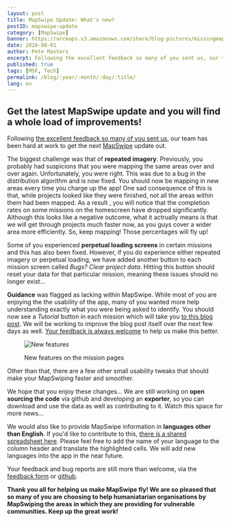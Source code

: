 ```yaml
---
layout: post
title: MapSwipe Update: What's new?
postID: mapswipe-update
category: [MapSwipe]
banner: https://arcmaps.s3.amazonaws.com/share/blog-pictures/missingmaps-blog_20160714_mapswipe.jpg
date: 2016-08-01
author: Pete Masters
excerpt: Following the excellent feedback so many of you sent us, our team has been hard at work to get the next update out. Get the details, here!
published: true
tags: [MSF, Tech]
permalink: /blog/:year/:month/:day/:title/
lang: en
---
```


## Get the latest MapSwipe update and you will find a whole load of improvements!

Following [the excellent feedback so many of you sent us](http://www.missingmaps.org/blog/2016/07/22/mapswipe-progress-and-feedback/), our team has been hard at work to get the next [MapSwipe](http://mapswipe.org/) update out.

The biggest challenge was that of **repeated imagery**. Previously, you probably had suspicions that you were mapping the same areas over and over again. Unfortunately, you were right. This was due to a bug in the distribution algorithm and is now fixed. You should now be mapping in new areas every time you charge up the app! One sad consequence of this is that, while projects looked like they were finished, not all the areas within them had been mapped. As a result , you will notice that the completion rates on some missions on the homescreen have dropped significantly. Although this looks like a negative outcome, what it actrually means is that we will get through projects much faster now, as you guys cover a wider area more efficiently. So, keep mapping! Those percentages will fly up!

Some of you experienced **perpetual loading screens** in certain missions and this has also been fixed. However, if you do experience either repeated imagery or perpetual loading, we have added another button to each mission screen called *Bugs? Clear project data*. Hitting this button should reset your data for that particular mission, meaning these issues should no longer exist...

**Guidance** was flagged as lacking within MapSwipe. While most of you are enjoying the the usability of the app, many of you wanted more help understanding exactly what you were being asked to identify. You should now see a *Tutorial* button in each mission which will take you [to this blog post](http://www.missingmaps.org/blog/2016/07/18/mapswipetutorial/). We will be working to improve the blog post itself over the next few days as well. [Your feedback is always welcome](https://docs.google.com/forms/d/e/1FAIpQLSe5-LIScH0URlymhTzXAyrbTJUEMmfBvWfBVuW38Zw9PnxPzA/viewform?c=0&w=1) to help us make this better.

<figure>
<img src="http://wiki.openstreetmap.org/w/images/thumb/2/2e/MSSS11.JPG/344px-MSSS11.JPG" alt="New features">
<p class="caption">New features on the mission pages</p>
</figure>

Other than that, there are a few other small usability tweaks that should make your MapSwiping faster and smoother.

We hope that you enjoy these changes... We are still working on **open sourcing the code** via github and developing an **exporter**, so you can download and use the data as well as contributing to it. Watch this space for more news...

We would also like to provide MapSwipe information in **languages other than English**. If you'd like to contribute to this, [there is a shared spreadsheet here](https://docs.google.com/spreadsheets/d/1rWkOUze6GTagZDnKEENdYxGjlOaAC1PUL0AvoHxBSY0/edit?usp=sharing). Please feel free to add the name of your language to the column header and translate the highlighted cells. We will add new languages into the app in the near future. 

Your feedback and bug reports are still more than welcome, via the [feedback form](https://docs.google.com/forms/d/e/1FAIpQLSe5-LIScH0URlymhTzXAyrbTJUEMmfBvWfBVuW38Zw9PnxPzA/viewform?c=0&w=1) or [github](https://github.com/mapswipe/app-feedback/issues). 

**Thank you all for helping us make MapSwipe fly! We are so pleased that so many of you are choosing to help humaniatarian organisations by MapSwiping the areas in which they are providing for vulnerable communities. Keep up the great work!**

